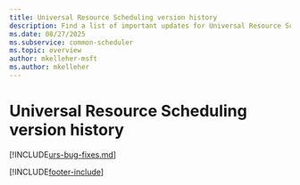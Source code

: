 ```yaml
---
title: Universal Resource Scheduling version history
description: Find a list of important updates for Universal Resource Scheduling in Dynamics 365 Field Service
ms.date: 08/27/2025
ms.subservice: common-scheduler
ms.topic: overview
author: mkelleher-msft
ms.author: mkelleher
---
```


# Universal Resource Scheduling version history

[!INCLUDE[urs-bug-fixes.md](../shared/urs/urs-bug-fixes.md)]

[!INCLUDE[footer-include](../includes/footer-banner.md)]
